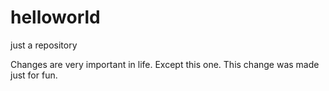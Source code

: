 # helloworld
just a repository

Changes are very important in life. 
Except this one.
This change was made just for fun.
